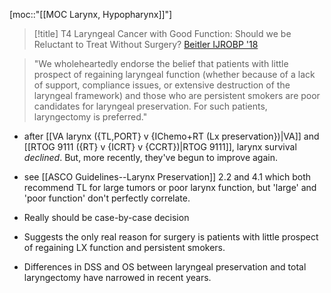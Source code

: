 [moc::"[[MOC Larynx, Hypopharynx]]"]
>[!title] 
> T4 Laryngeal Cancer with Good Function: Should we be Reluctant to Treat Without Surgery? [Beitler IJROBP '18](https://www.redjournal.org/article/S0360-3016(18)30531-5/fulltext)

> "We wholeheartedly endorse the belief that patients with little prospect of regaining laryngeal function (whether because of a lack of support, compliance issues, or extensive destruction of the laryngeal framework) and those who are persistent smokers are poor candidates for laryngeal preservation. For such patients, laryngectomy is preferred."

- after [[VA larynx ({TL,PORT} v {IChemo+RT (Lx preservation})|VA]] and [[RTOG 9111 ({RT} v {ICRT} v {CCRT})|RTOG 9111]], larynx survival *declined*. But, more recently, they've begun to improve again. 
- see [[ASCO Guidelines--Larynx Preservation]] 2.2 and 4.1 which both recommend TL for large tumors or poor larynx function, but 'large' and 'poor function' don't perfectly correlate. 
- Really should be case-by-case decision

- Suggests the only real reason for surgery is patients with little prospect of regaining LX function and persistent smokers.
- Differences in DSS and OS between laryngeal preservation and total laryngectomy have narrowed in recent years.